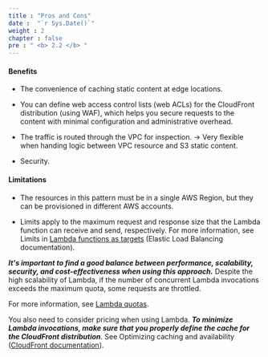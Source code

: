 ```yaml
---
title : "Pros and Cons"
date :  "`r Sys.Date()`" 
weight : 2
chapter : false
pre : " <b> 2.2 </b> "
---
```


#### Benefits
- The convenience of caching static content at edge locations.

- You can define web access control lists (web ACLs) for the CloudFront distribution (using WAF), which helps you secure requests to the content with minimal configuration and administrative overhead.

- The traffic is routed through the VPC for inspection. -> Very flexible when handing logic between VPC resource and S3 static content.

- Security.

#### Limitations

- The resources in this pattern must be in a single AWS Region, but they can be provisioned in different AWS accounts.

- Limits apply to the maximum request and response size that the Lambda function can receive and send, respectively. For more information, see Limits in [Lambda functions as targets](https://docs.aws.amazon.com/elasticloadbalancing/latest/application/lambda-functions.html) (Elastic Load Balancing documentation).


 ***It's important to find a good balance between performance, scalability, security, and cost-effectiveness when using this approach.*** Despite the high scalability of Lambda, if the  number of concurrent Lambda invocations exceeds the maximum quota, some requests are throttled. 
 
 For more information, see [Lambda quotas](https://docs.aws.amazon.com/lambda/latest/dg/gettingstarted-limits.html). 
 
 You also need to consider pricing when using Lambda. ***To minimize Lambda invocations, make sure that you properly define the cache for the CloudFront distribution***. See Optimizing caching and availability ([CloudFront documentation](https://docs.aws.amazon.com/AmazonCloudFront/latest/DeveloperGuide/ConfiguringCaching.html)).